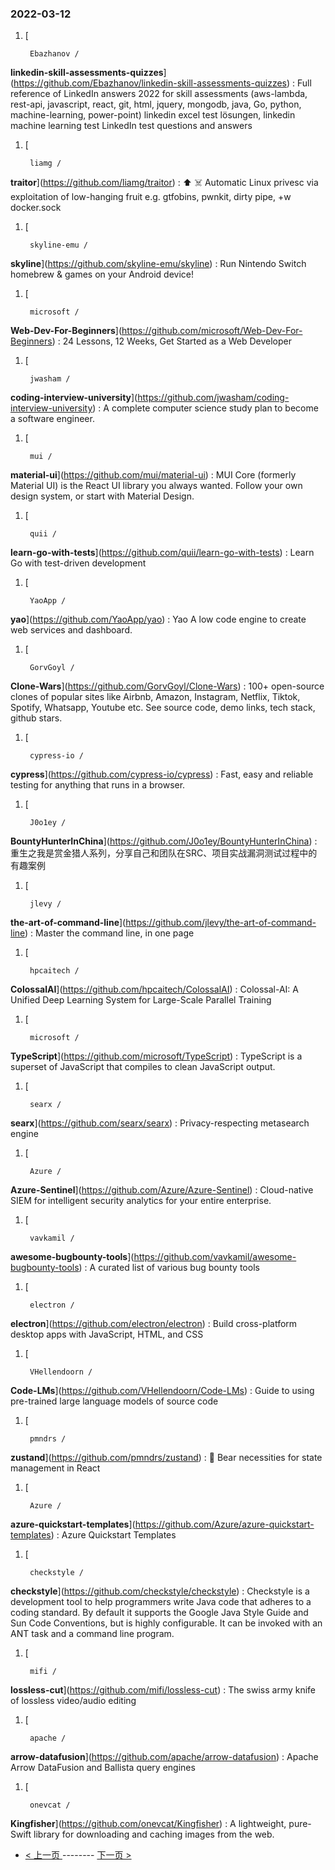 ### 2022-03-12 
1. [
    

        Ebazhanov /
**linkedin-skill-assessments-quizzes**](https://github.com/Ebazhanov/linkedin-skill-assessments-quizzes) : Full reference of LinkedIn answers 2022 for skill assessments (aws-lambda, rest-api, javascript, react, git, html, jquery, mongodb, java, Go, python, machine-learning, power-point) linkedin excel test lösungen, linkedin machine learning test LinkedIn test questions and answers
1. [
    

        liamg /
**traitor**](https://github.com/liamg/traitor) : ⬆️ ☠️ Automatic Linux privesc via exploitation of low-hanging fruit e.g. gtfobins, pwnkit, dirty pipe, +w docker.sock
1. [
    

        skyline-emu /
**skyline**](https://github.com/skyline-emu/skyline) : Run Nintendo Switch homebrew & games on your Android device!
1. [
    

        microsoft /
**Web-Dev-For-Beginners**](https://github.com/microsoft/Web-Dev-For-Beginners) : 24 Lessons, 12 Weeks, Get Started as a Web Developer
1. [
    

        jwasham /
**coding-interview-university**](https://github.com/jwasham/coding-interview-university) : A complete computer science study plan to become a software engineer.
1. [
    

        mui /
**material-ui**](https://github.com/mui/material-ui) : MUI Core (formerly Material UI) is the React UI library you always wanted. Follow your own design system, or start with Material Design.
1. [
    

        quii /
**learn-go-with-tests**](https://github.com/quii/learn-go-with-tests) : Learn Go with test-driven development
1. [
    

        YaoApp /
**yao**](https://github.com/YaoApp/yao) : Yao A low code engine to create web services and dashboard.
1. [
    

        GorvGoyl /
**Clone-Wars**](https://github.com/GorvGoyl/Clone-Wars) : 100+ open-source clones of popular sites like Airbnb, Amazon, Instagram, Netflix, Tiktok, Spotify, Whatsapp, Youtube etc. See source code, demo links, tech stack, github stars.
1. [
    

        cypress-io /
**cypress**](https://github.com/cypress-io/cypress) : Fast, easy and reliable testing for anything that runs in a browser.
1. [
    

        J0o1ey /
**BountyHunterInChina**](https://github.com/J0o1ey/BountyHunterInChina) : 重生之我是赏金猎人系列，分享自己和团队在SRC、项目实战漏洞测试过程中的有趣案例
1. [
    

        jlevy /
**the-art-of-command-line**](https://github.com/jlevy/the-art-of-command-line) : Master the command line, in one page
1. [
    

        hpcaitech /
**ColossalAI**](https://github.com/hpcaitech/ColossalAI) : Colossal-AI: A Unified Deep Learning System for Large-Scale Parallel Training
1. [
    

        microsoft /
**TypeScript**](https://github.com/microsoft/TypeScript) : TypeScript is a superset of JavaScript that compiles to clean JavaScript output.
1. [
    

        searx /
**searx**](https://github.com/searx/searx) : Privacy-respecting metasearch engine
1. [
    

        Azure /
**Azure-Sentinel**](https://github.com/Azure/Azure-Sentinel) : Cloud-native SIEM for intelligent security analytics for your entire enterprise.
1. [
    

        vavkamil /
**awesome-bugbounty-tools**](https://github.com/vavkamil/awesome-bugbounty-tools) : A curated list of various bug bounty tools
1. [
    

        electron /
**electron**](https://github.com/electron/electron) : Build cross-platform desktop apps with JavaScript, HTML, and CSS
1. [
    

        VHellendoorn /
**Code-LMs**](https://github.com/VHellendoorn/Code-LMs) : Guide to using pre-trained large language models of source code
1. [
    

        pmndrs /
**zustand**](https://github.com/pmndrs/zustand) : 🐻 Bear necessities for state management in React
1. [
    

        Azure /
**azure-quickstart-templates**](https://github.com/Azure/azure-quickstart-templates) : Azure Quickstart Templates
1. [
    

        checkstyle /
**checkstyle**](https://github.com/checkstyle/checkstyle) : Checkstyle is a development tool to help programmers write Java code that adheres to a coding standard. By default it supports the Google Java Style Guide and Sun Code Conventions, but is highly configurable. It can be invoked with an ANT task and a command line program.
1. [
    

        mifi /
**lossless-cut**](https://github.com/mifi/lossless-cut) : The swiss army knife of lossless video/audio editing
1. [
    

        apache /
**arrow-datafusion**](https://github.com/apache/arrow-datafusion) : Apache Arrow DataFusion and Ballista query engines
1. [
    

        onevcat /
**Kingfisher**](https://github.com/onevcat/Kingfisher) : A lightweight, pure-Swift library for downloading and caching images from the web. 

- [ < 上一页 ](https://github.com/able8/github-trending-daily-record/blob/master/2022-03-11.md) -------- [ 下一页 > ](https://github.com/able8/github-trending-daily-record/blob/master/2022-03-13.md)